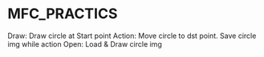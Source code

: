 # MFC_PRACTICS
Draw: Draw circle at Start point
Action:  Move circle to dst point. Save circle img while action
Open: Load & Draw circle img 